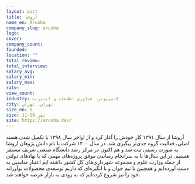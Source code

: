 ```yaml
---
layout: post
title: آروشا
name_en: Arusha
company_slug: arusha
logo: 
cover: 
company_count:
founded:
location: ""
total_review: 
total_interview: 
salary_avg: 
salary_min: 
salary_max: 
rate: 
view_count: 
industry: کامپیوتر، فناوری اطلاعات و اینترنت
city: تهران, تهران
size_en: S
size: 11-50 نفر
site: https://arusha.dev/
---
```


آروشا از سال ۱۳۹۱ کار خودش را آغاز کرد و از اواخر سال ۱۳۹۸ با تکمیل شدن هسته اصلی، فعالیت گروه جدی‌تر پیگیری شد. در سال ۱۴۰۰ شرکت با نام دانش پژوهان آروشا به صورت رسمی ثبت شد و هم اکنون در مرکز رشد دانشگاه صنعتی شریف مستقر هستیم.
در این سال‌ها با به سرانجام رساندن موفق پروژه‌های مهمی که با نهادهای دولتی از جمله وزارت علوم و مجموعه شهرداری‌های کل کشور داشته ایم اعتبار مناسبی به دست آورده‌ایم و همچنین با تیم جوان و با انگیزه‌ای که داریم توسعه‌ی محصولات نوآورانه خود را نیز شروع کرده‌ایم که به زودی به بازار عرضه خواهند شد.